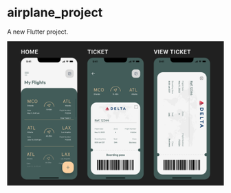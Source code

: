# airplane_project

A new Flutter project.

![Airplane project](https://github.com/NiMeItachi/airplane_project/blob/master/airplane_git/screens.png)
